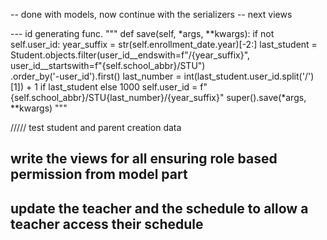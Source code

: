 -- done with models, now continue with the serializers
-- next views


--- id generating func.
"""
def save(self, *args, **kwargs):
    if not self.user_id:
        year_suffix = str(self.enrollment_date.year)[-2:]
        last_student = Student.objects.filter(user_id__endswith=f"/{year_suffix}", user_id__startswith=f"{self.school_abbr}/STU") \
                                        .order_by('-user_id').first()
        last_number = int(last_student.user_id.split('/')[1]) + 1 if last_student else 1000
        self.user_id = f"{self.school_abbr}/STU{last_number}/{year_suffix}"
    super().save(*args, **kwargs)
"""


///// test student and parent creation data
<!-- # student_data = { -->
<!-- # "first_name": "Alice",
# "last_name": "Smith",
# "date_of_birth": "2008-04-12",
# "gender": "Female",
# "contact": {
#     "email": "alice@example.com",
#     "phone": "0911122334"
# },
# "address": {
#     "city": "Addis Ababa",
#     "kebele": "01",
#     "home_number": "123",
#     "postal_number": "456"
# },
# "enrollment_date": "2023-09-01",
# # For new parent creation (nested)
# "parents": [
#     {
#         "first_name": "John",
#         "last_name": "Smith",
#         "date_of_birth": "1970-01-01",
#         "gender": "Male",
#         "contact": {
#             "email": "john@example.com",
#             "phone": "0911000000"
#         },
#         "address": {
#             "city": "Addis Ababa",
#             "kebele": "02",
#             "home_number": "789",
#             "postal_number": "000"
#         }
#     }
# ]
# }

# serializer = StudentSerializer(data=student_data)
# serializer.is_valid(raise_exception=True) 
# student = serializer.save() 
# print(student)
# print(student.parents.all()) 

# from students.serializers import StudentSerializer
# from parents.models import Parent
# from users.models import Contact, Address


# from users.models import User, Contact, Address
# from students.models import Student
# from parents.models import Parent

# # Delete in dependency-safe order
# Student.objects.all().delete()
# Parent.objects.all().delete()
# User.objects.all().delete()
# Contact.objects.all().delete()
# Address.objects.all().delete() -->






## write the views for all ensuring role based permission from model part
## update the teacher and the schedule to allow a teacher access their schedule  